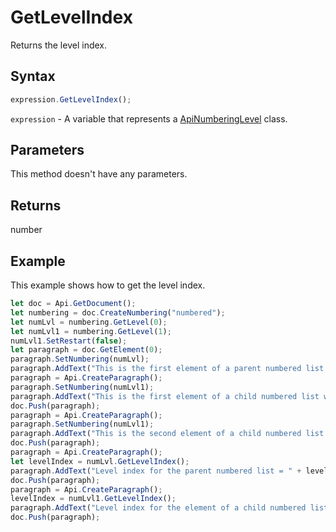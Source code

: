 # GetLevelIndex

Returns the level index.

## Syntax

```javascript
expression.GetLevelIndex();
```

`expression` - A variable that represents a [ApiNumberingLevel](../ApiNumberingLevel.md) class.

## Parameters

This method doesn't have any parameters.

## Returns

number

## Example

This example shows how to get the level index.

```javascript
let doc = Api.GetDocument();
let numbering = doc.CreateNumbering("numbered");
let numLvl = numbering.GetLevel(0);
let numLvl1 = numbering.GetLevel(1);
numLvl1.SetRestart(false);
let paragraph = doc.GetElement(0);
paragraph.SetNumbering(numLvl);
paragraph.AddText("This is the first element of a parent numbered list which starts with '1'");
paragraph = Api.CreateParagraph();
paragraph.SetNumbering(numLvl1);
paragraph.AddText("This is the first element of a child numbered list which starts with 'a'");
doc.Push(paragraph);
paragraph = Api.CreateParagraph();
paragraph.SetNumbering(numLvl1);
paragraph.AddText("This is the second element of a child numbered list which starts with 'b'");
doc.Push(paragraph);
paragraph = Api.CreateParagraph();
let levelIndex = numLvl.GetLevelIndex();
paragraph.AddText("Level index for the parent numbered list = " + levelIndex);
doc.Push(paragraph);
paragraph = Api.CreateParagraph();
levelIndex = numLvl1.GetLevelIndex();
paragraph.AddText("Level index for the element of a child numbered list  = " + levelIndex);
doc.Push(paragraph);
```
